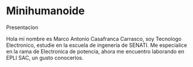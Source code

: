# Minihumanoide
Presentacion

Hola mi nombre es Marco Antonio Casafranca Carrasco, soy Tecnologo Electronico, estudie en la escuela de ingeneria de SENATI. Me especialice en la rama de Electronica de potencia, ahora me encuentro laborando en EPLI SAC,
un gusto conocerlos.
